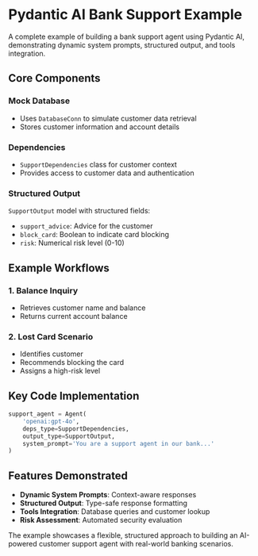# Pydantic AI Bank Support Example

A complete example of building a bank support agent using Pydantic AI, demonstrating dynamic system prompts, structured output, and tools integration.

## Core Components

### Mock Database
- Uses `DatabaseConn` to simulate customer data retrieval
- Stores customer information and account details

### Dependencies
- `SupportDependencies` class for customer context
- Provides access to customer data and authentication

### Structured Output
`SupportOutput` model with structured fields:
- `support_advice`: Advice for the customer
- `block_card`: Boolean to indicate card blocking
- `risk`: Numerical risk level (0-10)

## Example Workflows

### 1. Balance Inquiry
- Retrieves customer name and balance
- Returns current account balance

### 2. Lost Card Scenario
- Identifies customer
- Recommends blocking the card
- Assigns a high-risk level

## Key Code Implementation

```python
support_agent = Agent(
    'openai:gpt-4o',
    deps_type=SupportDependencies,
    output_type=SupportOutput,
    system_prompt='You are a support agent in our bank...'
)
```

## Features Demonstrated

- **Dynamic System Prompts**: Context-aware responses
- **Structured Output**: Type-safe response formatting
- **Tools Integration**: Database queries and customer lookup
- **Risk Assessment**: Automated security evaluation

The example showcases a flexible, structured approach to building an AI-powered customer support agent with real-world banking scenarios.